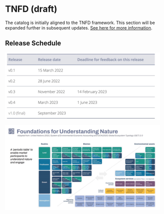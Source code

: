 # TNFD (draft)

The catalog is initially aligned to the TNFD framework. This section will be expanded further in subsequent updates. [See here for more information](https://tnfd.global).

## Release Schedule

![](<../../.gitbook/assets/image (2).png>)

![](<../../.gitbook/assets/image (4) (2).png>)
